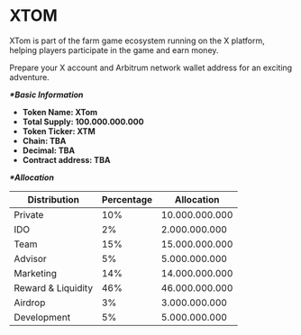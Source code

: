 # XTOM

XTom is part of the farm game ecosystem running on the X platform, helping players participate in the game and earn money.

Prepare your X account and Arbitrum network wallet address for an exciting adventure.

_**\*Basic Information**_

* **Token Name: XTom**
* **Total Supply: 100.000.000.000**
* **Token Ticker: XTM**
* **Chain: TBA**
* **Decimal: TBA**
* **Contract address: TBA**

_**\*Allocation**_

| **Distribution**   | **Percentage** | **Allocation** |
| ------------------ | -------------- | -------------- |
| Private            | 10%            | 10.000.000.000 |
| IDO                | 2%             | 2.000.000.000  |
| Team               | 15%            | 15.000.000.000 |
| Advisor            | 5%             | 5.000.000.000  |
| Marketing          | 14%            | 14.000.000.000 |
| Reward & Liquidity | 46%            | 46.000.000.000 |
| Airdrop            | 3%             | 3.000.000.000  |
| Development        | 5%             | 5.000.000.000  |
